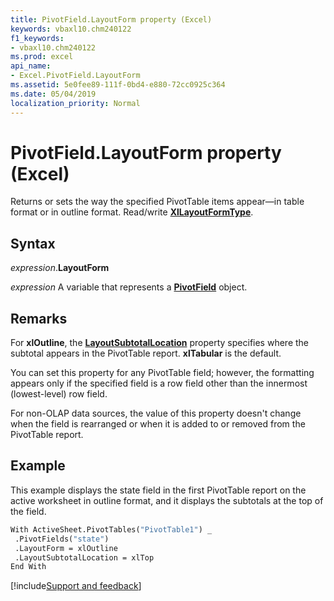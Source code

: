 ```yaml
---
title: PivotField.LayoutForm property (Excel)
keywords: vbaxl10.chm240122
f1_keywords:
- vbaxl10.chm240122
ms.prod: excel
api_name:
- Excel.PivotField.LayoutForm
ms.assetid: 5e0fee89-111f-0bd4-e880-72cc0925c364
ms.date: 05/04/2019
localization_priority: Normal
---
```



# PivotField.LayoutForm property (Excel)

Returns or sets the way the specified PivotTable items appear—in table format or in outline format. Read/write **[XlLayoutFormType](Excel.XlLayoutFormType.md)**.


## Syntax

_expression_.**LayoutForm**

_expression_ A variable that represents a **[PivotField](Excel.PivotField.md)** object.


## Remarks

For **xlOutline**, the **[LayoutSubtotalLocation](Excel.PivotField.LayoutSubtotalLocation.md)** property specifies where the subtotal appears in the PivotTable report. **xlTabular** is the default.

You can set this property for any PivotTable field; however, the formatting appears only if the specified field is a row field other than the innermost (lowest-level) row field. 

For non-OLAP data sources, the value of this property doesn't change when the field is rearranged or when it is added to or removed from the PivotTable report.


## Example

This example displays the state field in the first PivotTable report on the active worksheet in outline format, and it displays the subtotals at the top of the field.

```vb
With ActiveSheet.PivotTables("PivotTable1") _ 
 .PivotFields("state") 
 .LayoutForm = xlOutline 
 .LayoutSubtotalLocation = xlTop 
End With
```




[!include[Support and feedback](~/includes/feedback-boilerplate.md)]